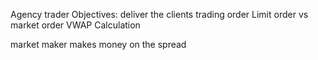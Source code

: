 Agency trader Objectives: deliver the clients trading order
Limit order vs market order
VWAP Calculation

market maker makes money on the spread
